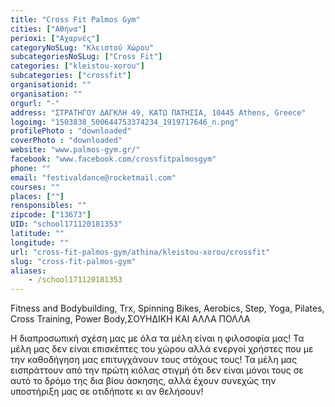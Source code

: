 ```yaml
---
title: "Cross Fit Palmos Gym"
cities: ["Αθήνα"]
perioxi: ["Αχαρνές"]
categoryNoSLug: "Κλειστού Χώρου"
subcategoriesNoSLug: ["Cross Fit"]
categories: ["kleistou-xorou"]
subcategories: ["crossfit"]
organisationid: ""
organisation: ""
orgurl: "-"
address: "ΣΤΡΑΤΗΓΟΥ ΔΑΓΚΛΗ 49, ΚΑΤΩ ΠΑΤΗΣΙΑ, 10445 Athens, Greece"
logoimg: "1503838_500644753374234_1919717646_n.png"
profilePhoto : "downloaded"
coverPhoto : "downloaded"
website: "www.palmos-gym.gr/"
facebook: "www.facebook.com/crossfitpalmosgym"
phone: ""
email: "festivaldance@rocketmail.com"
courses: ""
places: [""]
rensponsibles: ""
zipcode: ["13673"]
UID: "school171120181353"
latitude: ""
longitude: ""
url: "cross-fit-palmos-gym/athina/kleistou-xorou/crossfit"
slug: "cross-fit-palmos-gym"
aliases:
    - /school171120181353
---
```



Fitness and Bodybuilding, Trx, Spinning Bikes, Aerobics, Step, Yoga, Pilates, Cross Training, Power Body,ΣΟΥΗΔΙΚΗ ΚΑΙ ΑΛΛΑ ΠΟΛΛΑ

Η διαπροσωπική σχέση μας με όλα τα μέλη είναι η φιλοσοφία μας! Τα μέλη μας δεν είναι επισκέπτες του χώρου αλλά ενεργοί χρήστες που με την καθοδήγηση μας επιτυγχάνουν τους στόχους τους! Τα μέλη μας εισπράττουν από την πρώτη κιόλας στιγμή ότι δεν είναι μόνοι τους σε αυτό το δρόμο της δια βίου άσκησης, αλλά έχουν συνεχώς την υποστήριξη μας σε οτιδήποτε κι αν θελήσουν!